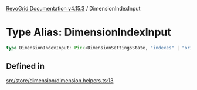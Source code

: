 [RevoGrid Documentation v4.15.3](README.md) / DimensionIndexInput

# Type Alias: DimensionIndexInput

```ts
type DimensionIndexInput: Pick<DimensionSettingsState, "indexes" | "originItemSize" | "indexToItem">;
```

## Defined in

[src/store/dimension/dimension.helpers.ts:13](https://github.com/revolist/revogrid/blob/0f25b4576d7b148a35319cded1f6d62c5f4ebd98/src/store/dimension/dimension.helpers.ts#L13)

